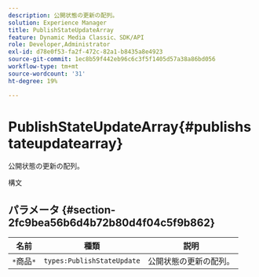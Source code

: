 ```yaml
---
description: 公開状態の更新の配列。
solution: Experience Manager
title: PublishStateUpdateArray
feature: Dynamic Media Classic、SDK/API
role: Developer,Administrator
exl-id: d78e0f53-fa2f-472c-82a1-b8435a8e4923
source-git-commit: 1ec8b59f442eb96c6c3f5f1405d57a38a86bd056
workflow-type: tm+mt
source-wordcount: '31'
ht-degree: 19%

---
```


# PublishStateUpdateArray{#publishstateupdatearray}

公開状態の更新の配列。

構文

## パラメータ {#section-2fc9bea56b6d4b72b80d4f04c5f9b862}

| 名前 | 種類 | 説明 |
|---|---|---|
| `*`商品`*` | `types:PublishStateUpdate` | 公開状態の更新の配列。 |

